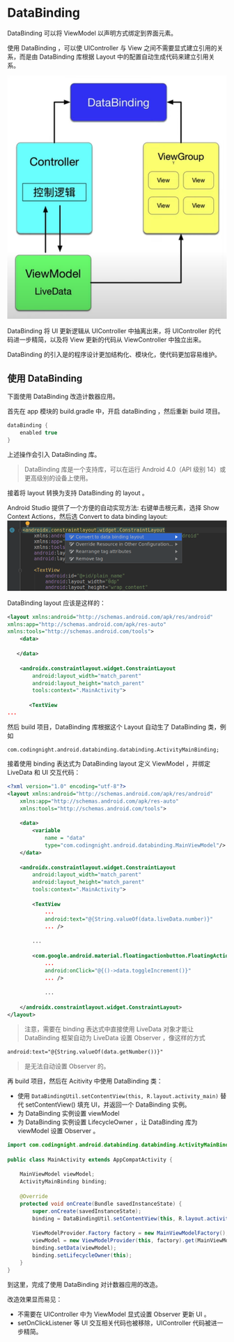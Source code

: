 # DataBinding

DataBinding 可以将 ViewModel 以声明方式绑定到界面元素。

使用 DataBinding ，可以使 UIController 与 View 之间不需要显式建立引用的关系，而是由 DataBinding 库根据 Layout 中的配置自动生成代码来建立引用关系。

![](./DataBinding.png)

DataBinding 将 UI 更新逻辑从 UIController 中抽离出来，将 UIController 的代码进一步精简，以及将 View 更新的代码从 ViewController 中独立出来。

DataBinding 的引入是的程序设计更加结构化、模块化，使代码更加容易维护。

## 使用 DataBinding

下面使用 DataBinding 改造计数器应用。

首先在 app 模块的 build.gradle 中，开启 dataBinding ，然后重新 build 项目。

```groovy        
dataBinding {
    enabled true
}
```

上述操作会引入 DataBinding 库。

> DataBinding 库是一个支持库，可以在运行 Android 4.0（API 级别 14）或更高级别的设备上使用。

接着将 layout 转换为支持 DataBinding 的 layout 。

Android Studio 提供了一个方便的自动实现方法: 右键单击根元素，选择 Show Context Actions，然后选 Convert to data binding layout:
![](./convert_databinding_layout.png)

DataBinding layout 应该是这样的：

```xml
<layout xmlns:android="http://schemas.android.com/apk/res/android"
xmlns:app="http://schemas.android.com/apk/res-auto"
xmlns:tools="http://schemas.android.com/tools">
    <data>

   </data>
    
    <androidx.constraintlayout.widget.ConstraintLayout
        android:layout_width="match_parent"
        android:layout_height="match_parent"
        tools:context=".MainActivity">

       <TextView
...
```

然后 build 项目，DataBinding 库根据这个 Layout 自动生了 DataBinding 类，例如

```
com.codingnight.android.databinding.databinding.ActivityMainBinding;
```

接着使用 binding 表达式为 DataBinding layout 定义 ViewModel ，并绑定 LiveData 和 UI 交互代码：

```xml
<?xml version="1.0" encoding="utf-8"?>
<layout xmlns:android="http://schemas.android.com/apk/res/android"
    xmlns:app="http://schemas.android.com/apk/res-auto"
    xmlns:tools="http://schemas.android.com/tools">

    <data>
        <variable
            name = "data"
            type="com.codingnight.android.databinding.MainViewModel"/>
    </data>

    <androidx.constraintlayout.widget.ConstraintLayout
        android:layout_width="match_parent"
        android:layout_height="match_parent"
        tools:context=".MainActivity">

        <TextView
            ...
            android:text="@{String.valueOf(data.liveData.number)}"
            ... />

        ...

        <com.google.android.material.floatingactionbutton.FloatingActionButton
            ...
            android:onClick="@{()->data.toggleIncrement()}"
            ... />

            ...

    </androidx.constraintlayout.widget.ConstraintLayout>
</layout>
```
> 注意，需要在 binding 表达式中直接使用 LiveData 对象才能让 DataBinding 框架自动为 LiveData 设置 Observer ，像这样的方式
```xml
android:text="@{String.valueOf(data.getNumber())}"
```
> 是无法自动设置 Observer 的。

再 build 项目，然后在 Acitivity 中使用 DataBinding 类：
- 使用 `DataBindingUtil.setContentView(this, R.layout.activity_main)` 替代 setContentView() 填充 UI，并返回一个 DataBinding 实例。
- 为 DataBinding 实例设置 viewModel 
- 为 DataBinding 实例设置 LifecycleOwner ，让 DataBinding 库为 viewModel 设置 Observer 。
```java
import com.codingnight.android.databinding.databinding.ActivityMainBinding;

public class MainActivity extends AppCompatActivity {

    MainViewModel viewModel;
    ActivityMainBinding binding;

    @Override
    protected void onCreate(Bundle savedInstanceState) {
        super.onCreate(savedInstanceState);
        binding = DataBindingUtil.setContentView(this, R.layout.activity_main);

        ViewModelProvider.Factory factory = new MainViewModelFactory();
        viewModel = new ViewModelProvider(this, factory).get(MainViewModel.class);
        binding.setData(viewModel);
        binding.setLifecycleOwner(this);
    }
}
```

到这里，完成了使用 DataBinding 对计数器应用的改造。

改造效果显而易见：
- 不需要在 UIController 中为 ViewModel 显式设置 Observer 更新 UI 。
- setOnClickListener 等 UI 交互相关代码也被移除，UIController 代码被进一步精简。